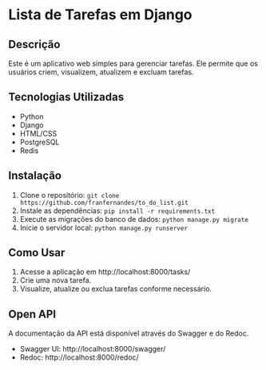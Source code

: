 # Lista de Tarefas em Django

## Descrição
Este é um aplicativo web simples para gerenciar tarefas. Ele permite que os usuários criem, visualizem, atualizem e excluam tarefas.

## Tecnologias Utilizadas
- Python
- Django
- HTML/CSS
- PostgreSQL
- Redis
  
## Instalação
1. Clone o repositório: `git clone https://github.com/franfernandes/to_do_list.git`
2. Instale as dependências: `pip install -r requirements.txt`
3. Execute as migrações do banco de dados: `python manage.py migrate`
4. Inicie o servidor local: `python manage.py runserver`

## Como Usar
1. Acesse a aplicação em http://localhost:8000/tasks/
2. Crie uma nova tarefa.
3. Visualize, atualize ou exclua tarefas conforme necessário.

## Open API

A documentação da API está disponível através do Swagger e do Redoc.
- Swagger UI: http://localhost:8000/swagger/
- Redoc: http://localhost:8000/redoc/
